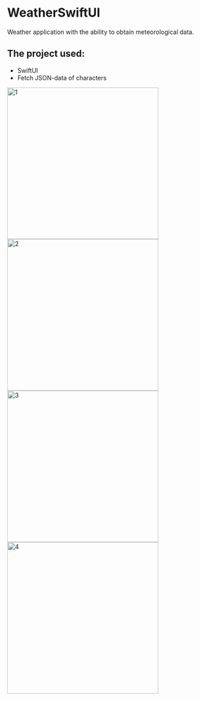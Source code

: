 # WeatherSwiftUI
Weather application with the ability to obtain meteorological data.

## The project used:
+ SwiftUI
+ Fetch JSON-data of characters

<img width="350" alt="1" src="https://github.com/i40per/WeatherSwiftUI/assets/97989209/d94201df-9cc0-47d6-8306-837002bad83c">
<img width="350" alt="2" src="https://github.com/i40per/WeatherSwiftUI/assets/97989209/ac55cfe3-d772-4d54-8f6c-f0e315445e3a">

<img width="350" alt="3" src="https://github.com/i40per/WeatherSwiftUI/assets/97989209/31c96779-7a22-4203-89aa-252498ecf5f4">
<img width="350" alt="4" src="https://github.com/i40per/WeatherSwiftUI/assets/97989209/748851b3-e066-48bd-a481-d314a06c4328">









